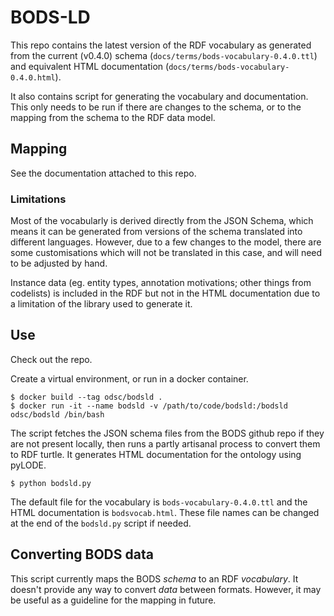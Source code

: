 # BODS-LD

This repo contains the latest version of the RDF vocabulary as generated from the current (v0.4.0) schema (`docs/terms/bods-vocabulary-0.4.0.ttl`) and equivalent HTML documentation (`docs/terms/bods-vocabulary-0.4.0.html`).

It also contains script for generating the vocabulary and documentation. This only needs to be run if there are changes to the schema, or to the mapping from the schema to the RDF data model.

## Mapping

See the documentation attached to this repo.

### Limitations

Most of the vocabularly is derived directly from the JSON Schema, which means it can be generated from versions of the schema translated into different languages. However, due to a few changes to the model, there are some customisations which will not be translated in this case, and will need to be adjusted by hand.

Instance data (eg. entity types, annotation motivations; other things from codelists) is included in the RDF but not in the HTML documentation due to a limitation of the library used to generate it.

## Use

Check out the repo.

Create a virtual environment, or run in a docker container.

```
$ docker build --tag odsc/bodsld .
$ docker run -it --name bodsld -v /path/to/code/bodsld:/bodsld odsc/bodsld /bin/bash
```

The script fetches the JSON schema files from the BODS github repo if they are not present locally, then runs a partly artisanal process to convert them to RDF turtle. It generates HTML documentation for the ontology using pyLODE.

```
$ python bodsld.py
```

The default file for the vocabulary is `bods-vocabulary-0.4.0.ttl` and the HTML documentation is `bodsvocab.html`. These file names can be changed at the end of the `bodsld.py` script if needed.

## Converting BODS data

This script currently maps the BODS _schema_ to an RDF _vocabulary_. It doesn't provide any way to convert _data_ between formats. However, it may be useful as a guideline for the mapping in future.